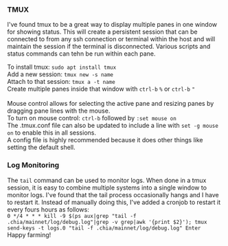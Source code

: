 ### TMUX  
I've found tmux to be a great way to display multiple panes in one window for showing status. This will create a persistent session that can be connected to from any ssh connection or terminal within the host and will maintain the session if the terminal is disconnected. Various scripts and status commands can tehn be run within each pane.
  
To install tmux: `sudo apt install tmux`  
Add a new session: `tmux new -s name`  
Attach to that session: `tmux a -t name`  
Create multiple panes inside that window with `ctrl-b` `%` or `ctrl-b` `"`  
<br/>
Mouse control allows for selecting the active pane and resizing panes by dragging pane lines with the mouse.  
To turn on mouse control: `ctrl-b` followed by `:set mouse on`  
The .tmux.conf file can also be updated to include a line with `set -g mouse on` to enable this in all sessions.  
A config file is highly recommended because it does other things like setting the default shell.
### Log Monitoring  
The `tail` command can be used to monitor logs. When done in a tmux session, it is easy to combine multiple systems into a single window to monitor logs. I've found that the tail process occasionally hangs and I have to restart it. Instead of manually doing this, I've added a cronjob to restart it every fours hours as follows:  
`0 */4 * * * kill -9 $(ps aux|grep "tail -f .chia/mainnet/log/debug.log"|grep -v grep|awk '{print $2}'); tmux send-keys -t logs.0 "tail -f .chia/mainnet/log/debug.log" Enter`  
Happy farming!
